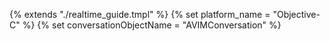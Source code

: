 {% extends "./realtime_guide.tmpl" %}
{% set platform_name = "Objective-C" %}
{% set conversationObjectName = "AVIMConversation" %}
